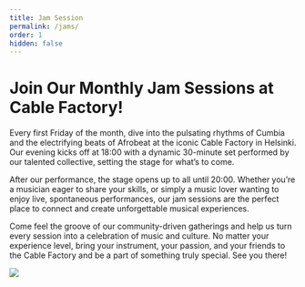 ```yaml
---
title: Jam Session
permalink: /jams/
order: 1
hidden: false
---
```

# Join Our Monthly Jam Sessions at Cable Factory!

Every first Friday of the month, dive into the pulsating rhythms of Cumbia and the electrifying beats of Afrobeat at the iconic Cable Factory in Helsinki. Our evening kicks off at 18:00 with a dynamic 30-minute set performed by our talented collective, setting the stage for what’s to come.

<p style="text-align: start">After our performance, the stage opens up to all until 20:00. Whether you’re a musician eager to share your skills, or simply a music lover wanting to enjoy live, spontaneous performances, our jam sessions are the perfect place to connect and create unforgettable musical experiences.</p><p style="text-align: start">Come feel the groove of our community-driven gatherings and help us turn every session into a celebration of music and culture. No matter your experience level, bring your instrument, your passion, and your friends to the Cable Factory and be a part of something truly special. See you there!</p><p style="text-align: start"><img src="/friction-helsinki-website/media/site/jam-session-poster.jpeg"></p>
